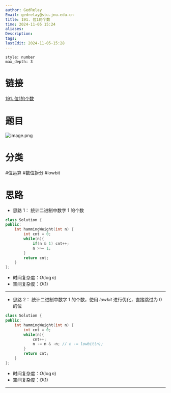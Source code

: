 ```yaml
---
author: GedRelay
Email: gedrelay@stu.jnu.edu.cn
title: 191. 位1的个数
time: 2024-11-05 15:24
aliases: 
Description: 
tags: 
lastEdit: 2024-11-05-15:28
---
```


```toc
style: number
max_depth: 3
```

# 链接
[191. 位1的个数](https://leetcode.cn/problems/number-of-1-bits/) 

# 题目
![image.png](https://ged-pic-bed.oss-cn-guangzhou.aliyuncs.com/img/202411051524410.png)


# 分类
#位运算 #数位拆分 #lowbit 

# 思路
- 思路 1：
统计二进制中数字 ${1 }$ 的个数

```cpp
class Solution {
public:
    int hammingWeight(int n) {
        int cnt = 0;
        while(n){
            if(n & 1) cnt++;
            n >>= 1;
        }
        return cnt;
    }
};
```


- 时间复杂度：${O\left( \log n \right)  }$ 
- 空间复杂度：${O\left( 1 \right)  }$ 


---

- 思路 2：
统计二进制中数字 ${1 }$ 的个数，使用 ${lowbit }$ 进行优化，直接跳过为 ${0 }$ 的位

```cpp
class Solution {
public:
    int hammingWeight(int n) {
        int cnt = 0;
        while(n){
            cnt++;
            n -= n & -n; // n -= lowbit(n);
        }
        return cnt;
    }
};
```


- 时间复杂度：${O\left( \log n \right)  }$ 
- 空间复杂度：${O\left( 1 \right)  }$ 


---

